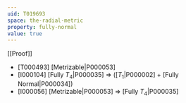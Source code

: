 ```yaml
---
uid: T019693
space: the-radial-metric
property: fully-normal
value: true
---
```

[[Proof]]

* [T000493] [Metrizable|P000053]
* [I000104] [Fully $T_4$|P000035] => ([$T_1$|P000002] + [Fully Normal|P000034])
* [I000056] [Metrizable|P000053] => [Fully $T_4$|P000035]

